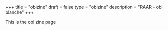 +++
title = "obizine"
draft = false
type = "obizine"
description = "RAAR - obi blanche"
+++

This is the obi zine page